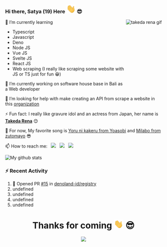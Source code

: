 ### Hi there, Satya (19) Here <img src="https://raw.githubusercontent.com/ABSphreak/ABSphreak/master/gifs/Hi.gif" width="30px"> 😎

<img align="right" alt="takeda rena gif" height=200 src="https://firebasestorage.googleapis.com/v0/b/megumin-wiki.appspot.com/o/rena1.gif?alt=media&token=a8ed0a79-d7d3-41bc-a318-8b96bf556f96" />

🌱 I’m currently learning 
  - Typescript
  - Javascript
  - Deno
  - Node JS
  - Vue JS
  - Svelte JS
  - React JS
  - Web scraping (I really like scraping some website with JS or TS just for fun 😁)
  
 
 🔭 I’m currently working on software house base in Bali as a Web developer
 
 🤔 I’m looking for help with make creating an API from scrape a website in this [organization](https://github.com/Kizu-API)
 
 ⚡ Fun fact: I really like gravure idol and an actress from Japan, her name is [**Takeda Rena**](https://instagram.com/rena_takeda) 😊
 
 🎵 For now, My favorite song is [Yoru ni kakeru from Yoasobi](https://www.youtube.com/watch?v=x8VYWazR5mE) and [Milabo from zutomayo](https://www.youtube.com/watch?v=I88PrE-KUPk) 😎
 
 📫 How to reach me: 
 &nbsp; [<img src="https://www.freepnglogos.com/uploads/logo-gmail-png/logo-gmail-png-brand-brands-gmail-logo-logos-icon-22.png" width="20px">](mailto:satyawikananda456@gmail.com) &nbsp; [<img src="https://pngimg.com/uploads/telegram/telegram_PNG30.png" width="20px">](https://t.me/satyawikananda) &nbsp; [<img src="https://upload.wikimedia.org/wikipedia/commons/thumb/4/41/LINE_logo.svg/480px-LINE_logo.svg.png" width="20px">](http://line.me/ti/p/~satyawikananda234)
 

![My github stats](https://github-readme-stats.vercel.app/api?username=satyawikananda&show_icons=true)

### :zap: Recent Activity

<!--START_SECTION:activity-->
1. 💪 Opened PR [#15](https://github.com//denoland-id/registry/pull/15) in [denoland-id/registry](https://github.com//denoland-id/registry)
2. undefined
3. undefined
4. undefined
5. undefined
<!--END_SECTION:activity-->

 <h1 align="center"><b>Thanks</b> for coming <img src="https://raw.githubusercontent.com/ABSphreak/ABSphreak/master/gifs/Hi.gif" width="30px"> 😎</h1>

 <div align="center">
	<img src="https://firebasestorage.googleapis.com/v0/b/megumin-wiki.appspot.com/o/ema.gif?alt=media&token=d6691b0d-5dc3-4d0a-84fa-0b61f0158cc8">
</div>

<!--
**satyawikananda/satyawikananda** is a ✨ _special_ ✨ repository because its `README.md` (this file) appears on your GitHub profile.

Here are some ideas to get you started:

- 👯 I’m looking to collaborate on ...
- 🤔 I’m looking for help with ...
- 💬 Ask me about ...
- 
- 😄 Pronouns: ...
- 
-->
